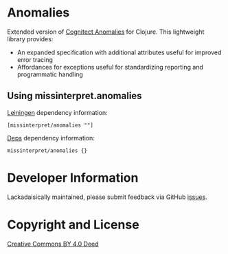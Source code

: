 # Anomalies

Extended version of [Cognitect Anomalies](https://github.com/cognitect-labs/anomalies) for Clojure. 
This lightweight library provides:

- An expanded specification with additional attributes useful for improved error tracing
- Affordances for exceptions useful for standardizing reporting and programmatic handling 

## Using missinterpret.anomalies

[Leiningen](https://github.com/technomancy/leiningen) dependency information:

    [missinterpret/anomalies ""]

[Deps]() dependency information: 

    missinterpret/anomalies {}

# Developer Information

Lackadaisically maintained, please submit feedback via GitHub
[issues](https://github.com/MissInterpret/anomalies/issues).

# Copyright and License

[Creative Commons BY 4.0 Deed](https://creativecommons.org/licenses/by/4.0/)